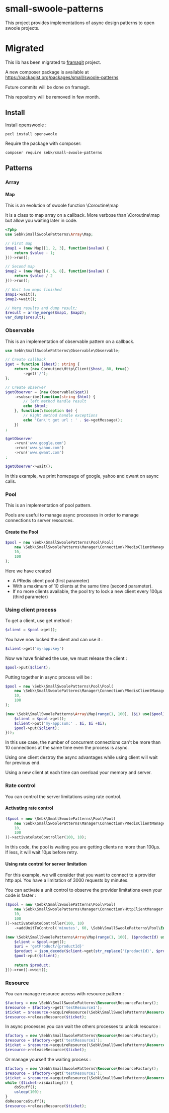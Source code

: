 # small-swoole-patterns

This project provides implementations of async design patterns to open swoole projects.

# Migrated

This lib has been migrated to [framagit](https://framagit.org/small) project.

A new composer package is available at https://packagist.org/packages/small/swoole-patterns

Future commits will be done on framagit.

This repository will be removed in few month.

## Install

Install openswoole :
```
pecl install openswoole
```

Require the package with composer:
```
composer require sebk/small-swoole-patterns
```

## Patterns

### Array

#### Map

This is an evolution of swoole function \Coroutine\map

It is a class to map array on a callback. More verbose than \Coroutine\map but allow you waiting later in code.

```php
<?php
use Sebk\SmallSwoolePatterns\Array\Map;

// First map
$map1 = (new Map([1, 2, 3], function($value) {
    return $value - 1;
}))->run();

// Second map
$map2 = (new Map([4, 6, 8], function($value) {
    return $value / 2
}))->run();

// Wait two maps finished
$map1->wait();
$map2->wait();

// Merg results and dump result;
$result = array_merge($map1, $map2);
var_dump($result);
```

### Observable

This is an implementation of observable pattern on a callback.

```php
use Sebk\SmallSwoolePatterns\Observable\Observable;

// Create callback
$get = function ($host): string {
    return (new Coroutine\Http\Client($host, 80, true))
        ->get('/');
};

// Create observer
$getObserver = (new Observable($get))
    ->subscribe(function(string $html) {
        // left method handle result
        echo $html;
    }, function(\Exception $e) {
        // Right method handle exceptions
        echo 'Can\'t get url : ' . $e->getMessage();
    })
;

$getObserver
    ->run('www.google.com')
    ->run('www.yahoo.com')
    ->run('www.qwant.com')
;

$getObserver->wait();
```

In this example, we print homepage of google, yahoo and qwant on async calls.


### Pool

This is an implementation of pool pattern.

Pools are useful to manage async processes in order to manage connections to server resources.

#### Create the Pool
```php
$pool = new \Sebk\SmallSwoolePatterns\Pool\Pool(
    new \Sebk\SmallSwoolePatterns\Manager\Connection\PRedisClientManager('tcp://my-redis.net'),
    10,
    100
);
```

Here we have created
- A PRedis client pool (first parameter)
- With a maximum of 10 clients at the same time (second parameter).
- If no more clients available, the pool try to lock a new client every 100µs (third parameter)

### Using client process

To get a client, use get method :
```php
$client = $pool->get();
```

You have now locked the client and can use it :
```php
$client->get('my-app:key')
```

Now we have finished the use, we must release the client :
```php
$pool->put($client);
```

Putting together in async process will be :
```php
$pool = new \Sebk\SmallSwoolePatterns\Pool\Pool(
    new \Sebk\SmallSwoolePatterns\Manager\Connection\PRedisClientManager('tcp://my-redis.net'),
    10,
    100
);

(new \Sebk\SmallSwoolePatterns\Array\Map(range(1, 100), ($i) use($pool) => {
    $client = $pool->get();
    $client->put('my-app:sum:' . $i, $i +$i);
    $pool->put($client);
}));
```

In this use case, the number of concurrent connections can't be more than 10 connections at the same time even the process is async.

Using one client destroy the async advantages while using client will wait for previous end.

Using a new client at each time can overload your memory and server.

### Rate control

You can control the server limitations using rate control.

#### Activating rate control

```php
($pool = new \Sebk\SmallSwoolePatterns\Pool\Pool(
    new \Sebk\SmallSwoolePatterns\Manager\Connection\PRedisClientManager('tcp://my-redis.net'),
    10,
    100
))->activateRateController(100, 10);
```

In this code, the pool is waiting you are getting clients no more than 100µs. If less, it will wait 10µs before retry.

#### Using rate control for server limitation

For this example, we will consider that you want to connect to a provider http api. You have a limitation of 3000 requests by minutes.

You can activate a unit control to observe the provider limitations even your code is faster :
```php
($pool = new \Sebk\SmallSwoolePatterns\Pool\Pool(
    new \Sebk\SmallSwoolePatterns\Manager\Connection\HttpClientManager('api.my-provider.net'),
    10,
    100
))->activateRateController(100, 10)
    ->addUnitToControl('minutes', 60, \Sebk\SmallSwoolePatterns\Pool\Enum\RateBehaviour::waiting, 3000);

(new \Sebk\SmallSwoolePatterns\Array\Map(range(1, 100), ($productId) use($pool) => {
    $client = $pool->get();
    $uri = 'getProduct/{productId}'
    $product = json_decode($client->get(str_replace('{productId}', $productId, $uri)));
    $pool->put($client);
    
    return $product;
}))->run()->wait();
```

### Resource

You can manage resource access with resource pattern :
```php
$factory = new \Sebk\SmallSwoolePatterns\Resource\ResourceFactory();
$resource = $factory->get('testResource1');
$ticket = $resource->acquireResource(\Sebk\SmallSwoolePatterns\Resource\Enum\GetResourceBehaviour::exceptionIfNotFree);
$resource->releaseResource($ticket);
```

In async processes you can wait the others processes to unlock resource :
```php
$factory = new \Sebk\SmallSwoolePatterns\Resource\ResourceFactory();
$resource = $factory->get('testResource1');
$ticket = $resource->acquireResource(\Sebk\SmallSwoolePatterns\Resource\Enum\waitingForFree);
$resource->releaseResource($ticket);
```

Or manage yourself the waiting process :
```php
$factory = new \Sebk\SmallSwoolePatterns\Resource\ResourceFactory();
$resource = $factory->get('testResource1');
$ticket = $resource->acquireResource(\Sebk\SmallSwoolePatterns\Resource\Enum\GetResourceBehaviour::getTicket);
while ($ticket->isWaiting()) {
    doStuff();
    usleep(100);
}
doResourceStuff();
$resource->releaseResource($ticket);
```